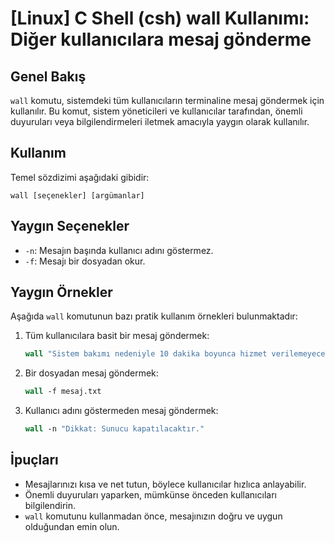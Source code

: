 # [Linux] C Shell (csh) wall Kullanımı: Diğer kullanıcılara mesaj gönderme

## Genel Bakış
`wall` komutu, sistemdeki tüm kullanıcıların terminaline mesaj göndermek için kullanılır. Bu komut, sistem yöneticileri ve kullanıcılar tarafından, önemli duyuruları veya bilgilendirmeleri iletmek amacıyla yaygın olarak kullanılır.

## Kullanım
Temel sözdizimi aşağıdaki gibidir:
```
wall [seçenekler] [argümanlar]
```

## Yaygın Seçenekler
- `-n`: Mesajın başında kullanıcı adını göstermez.
- `-f`: Mesajı bir dosyadan okur.

## Yaygın Örnekler
Aşağıda `wall` komutunun bazı pratik kullanım örnekleri bulunmaktadır:

1. Tüm kullanıcılara basit bir mesaj göndermek:
   ```csh
   wall "Sistem bakımı nedeniyle 10 dakika boyunca hizmet verilemeyecektir."
   ```

2. Bir dosyadan mesaj göndermek:
   ```csh
   wall -f mesaj.txt
   ```

3. Kullanıcı adını göstermeden mesaj göndermek:
   ```csh
   wall -n "Dikkat: Sunucu kapatılacaktır."
   ```

## İpuçları
- Mesajlarınızı kısa ve net tutun, böylece kullanıcılar hızlıca anlayabilir.
- Önemli duyuruları yaparken, mümkünse önceden kullanıcıları bilgilendirin.
- `wall` komutunu kullanmadan önce, mesajınızın doğru ve uygun olduğundan emin olun.